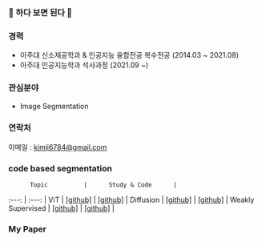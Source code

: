 ### 👋 하다 보면 된다 👋

### 경력
- 아주대 신소재공학과 & 인공지능 융합전공 복수전공 (2014.03 ~ 2021.08)
- 아주대 인공지능학과 석사과정 (2021.09 ~)

### 관심분야
- Image Segmentation

### 연락처
이메일 : kimji6784@gmail.com

### code based segmentation
          Topic          |      Study & Code      |
:---: | :---: |
ViT | [[github]]() | [[github]](https://github.com/kgh6784/Vision_Transformer) |
Diffusion | [[github]]() | [[github]](https://github.com/kgh6784/Diffusion) |
Weakly Supervised | [[github]](segmentation_weakly) | [[github]](https://github.com/kgh6784/Weakly_supervised) |


### My Paper

